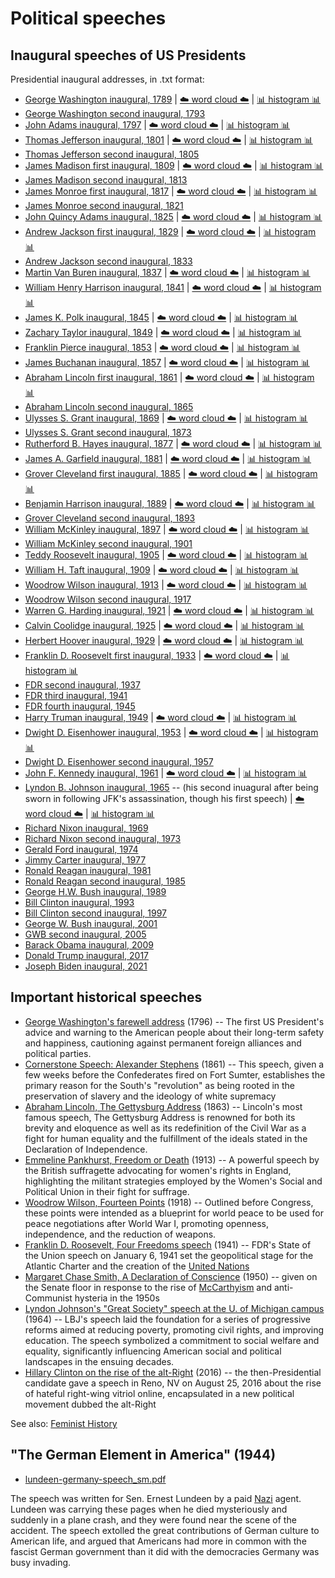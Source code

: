 # Political speeches

## Inaugural speeches of US Presidents

Presidential inaugural addresses, in .txt format:

* [George Washington inaugural, 1789](https://github.com/doctorparadox/historical-texts/blob/master/speeches/george_washington_inaugural.txt) | [☁️ word cloud ☁️](https://github.com/doctorparadox/historical-texts/blob/master/speeches/word-clouds/george_washington_inaugural_wordcloud.png) | [📊 histogram 📊](https://github.com/doctorparadox/historical-texts/blob/master/speeches/histograms/george_washington_inaugural_histogram_25.png)
* [George Washington second inaugural, 1793](https://github.com/doctorparadox/historical-texts/blob/master/speeches/george_washington_2nd_inaugural.txt)
* [John Adams inaugural, 1797](https://github.com/doctorparadox/historical-texts/blob/master/speeches/john_adams_inaugural.txt) | [☁️ word cloud ☁️](https://github.com/doctorparadox/historical-texts/blob/master/speeches/word-clouds/john_adams_inaugural_word_cloud.png) | [📊 histogram 📊](https://github.com/doctorparadox/historical-texts/blob/master/speeches/histograms/john_adams_inaugural_histogram.png)
* [Thomas Jefferson inaugural, 1801](https://github.com/doctorparadox/historical-texts/blob/master/speeches/thomas_jefferson_inaugural.txt) | [☁️ word cloud ☁️](https://github.com/doctorparadox/historical-texts/blob/master/speeches/word-clouds/thomas_jefferson_inaugural_word_cloud.png) | [📊 histogram 📊](https://github.com/doctorparadox/historical-texts/blob/master/speeches/histograms/thomas_jefferson_inaugural_histogram.png)
* [Thomas Jefferson second inaugural, 1805](https://github.com/doctorparadox/historical-texts/blob/master/speeches/thomas_jefferson_2nd_inaugural.txt)
* [James Madison first inaugural, 1809](https://github.com/doctorparadox/historical-texts/blob/master/speeches/james_madison_1st_inaugural.txt) | [☁️ word cloud ☁️](https://github.com/doctorparadox/historical-texts/blob/master/speeches/word-clouds/james_madison_inaugural_word_cloud.png) | [📊 histogram 📊](https://github.com/doctorparadox/historical-texts/blob/master/speeches/histograms/james_madison_inaugural_histogram.png)
* [James Madison second inaugural, 1813](https://github.com/doctorparadox/historical-texts/blob/master/speeches/james_madison_2nd_inaugural.txt)
* [James Monroe first inaugural, 1817](https://github.com/doctorparadox/historical-texts/blob/master/speeches/james_monroe_1st_inaugural.txt) | [☁️ word cloud ☁️](https://github.com/doctorparadox/historical-texts/blob/master/speeches/word-clouds/james_monroe_inaugural_word_cloud.png) | [📊 histogram 📊](https://github.com/doctorparadox/historical-texts/blob/master/speeches/histograms/james_monroe_inaugural_histogram.png)
* [James Monroe second inaugural, 1821](https://github.com/doctorparadox/historical-texts/blob/master/speeches/james_monroe_2nd_inaugural.txt)
* [John Quincy Adams inaugural, 1825](https://github.com/doctorparadox/historical-texts/blob/master/speeches/john_quincy_adams_inaugural.txt) | [☁️ word cloud ☁️](https://github.com/doctorparadox/historical-texts/blob/master/speeches/word-clouds/john_quincy_adams_inaugural_word_cloud.png) | [📊 histogram 📊](https://github.com/doctorparadox/historical-texts/blob/master/speeches/histograms/john_quincy_adams_inaugural_histogram.png)
* [Andrew Jackson first inaugural, 1829](https://github.com/doctorparadox/historical-texts/blob/master/speeches/andrew_jackson_1st_inaugural.txt) | [☁️ word cloud ☁️](https://github.com/doctorparadox/historical-texts/blob/master/speeches/word-clouds/andrew_jackson_inaugural_word_cloud.png) | [📊 histogram 📊](https://github.com/doctorparadox/historical-texts/blob/master/speeches/histograms/andrew_jackson_inaugural_histogram.png)
* [Andrew Jackson second inaugural, 1833](https://github.com/doctorparadox/historical-texts/blob/master/speeches/andrew_jackson_2nd_inaugural.txt)
* [Martin Van Buren inaugural, 1837](https://github.com/doctorparadox/historical-texts/blob/master/speeches/martin_van_buren_inaugural.txt) | [☁️ word cloud ☁️](https://github.com/doctorparadox/historical-texts/blob/master/speeches/word-clouds/martin_van_buren_inaugural_word_cloud.png) | [📊 histogram 📊](https://github.com/doctorparadox/historical-texts/blob/master/speeches/histograms/martin_van_buren_inaugural_histogram.png)
* [William Henry Harrison inaugural, 1841](https://github.com/doctorparadox/historical-texts/blob/master/speeches/william_henry_harrison_inaugural.txt) | [☁️ word cloud ☁️](https://github.com/doctorparadox/historical-texts/blob/master/speeches/word-clouds/william_henry_harrison_inaugural_word_cloud.png) | [📊 histogram 📊](https://github.com/doctorparadox/historical-texts/blob/master/speeches/histograms/william_henry_harrison_inaugural_histogram.png)
* [James K. Polk inaugural, 1845](https://github.com/doctorparadox/historical-texts/blob/master/speeches/james_k_polk_inauguration.txt) | [☁️ word cloud ☁️](https://github.com/doctorparadox/historical-texts/blob/master/speeches/word-clouds/james_k_polk_inaugural_word_cloud.png) | [📊 histogram 📊](https://github.com/doctorparadox/historical-texts/blob/master/speeches/histograms/james_k_polk_inaugural_address_histogram.png)
* [Zachary Taylor inaugural, 1849](https://github.com/doctorparadox/historical-texts/blob/master/speeches/zachary_taylor_inaugural.txt) | [☁️ word cloud ☁️](https://github.com/doctorparadox/historical-texts/blob/master/speeches/word-clouds/zachary_taylor_inaugural_word_cloud.png) | [📊 histogram 📊](https://github.com/doctorparadox/historical-texts/blob/master/speeches/histograms/zachary_taylor_inaugural_histogram.png)
* [Franklin Pierce inaugural, 1853](https://github.com/doctorparadox/historical-texts/blob/master/speeches/franklin_pierce_inaugural.txt) | [☁️ word cloud ☁️](https://github.com/doctorparadox/historical-texts/blob/master/speeches/word-clouds/franklin_pierce_inaugural_word_cloud.png) | [📊 histogram 📊](https://github.com/doctorparadox/historical-texts/blob/master/speeches/histograms/franklin_pierce_inaugural_histogram.png)
* [James Buchanan inaugural, 1857](https://github.com/doctorparadox/historical-texts/blob/master/speeches/james_buchanan_inaugural.txt) | [☁️ word cloud ☁️](https://github.com/doctorparadox/historical-texts/blob/master/speeches/word-clouds/james_buchanan_inaugural_word_cloud.png) | [📊 histogram 📊](https://github.com/doctorparadox/historical-texts/blob/master/speeches/histograms/james_buchanan_inaugural_histogram.png)
* [Abraham Lincoln first inaugural, 1861](https://github.com/doctorparadox/historical-texts/blob/master/speeches/abraham_lincoln_inaugural.txt) | [☁️ word cloud ☁️](https://github.com/doctorparadox/historical-texts/blob/master/speeches/word-clouds/abraham_lincoln_inaugural_word_cloud.png) | [📊 histogram 📊](https://github.com/doctorparadox/historical-texts/blob/master/speeches/histograms/abraham_lincoln_inaugural_histogram.png)
* [Abraham Lincoln second inaugural, 1865](https://github.com/doctorparadox/historical-texts/blob/master/speeches/abraham_lincoln_2nd_inaugural.txt)
* [Ulysses S. Grant inaugural, 1869](https://github.com/doctorparadox/historical-texts/blob/master/speeches/ulysses_s_grant_inaugural.txt) | [☁️ word cloud ☁️](https://github.com/doctorparadox/historical-texts/blob/master/speeches/word-clouds/ulysses_s_grant_inaugural_word_cloud.png) | [📊 histogram 📊](https://github.com/doctorparadox/historical-texts/blob/master/speeches/histograms/ulysses_s_grant_inaugural_histogram.png)
* [Ulysses S. Grant second inaugural, 1873](https://github.com/doctorparadox/historical-texts/blob/master/speeches/ulysses_s_grant_2nd_inaugural.txt)
* [Rutherford B. Hayes inaugural, 1877](https://github.com/doctorparadox/historical-texts/blob/master/speeches/rutherford_b_hayes_inaugural.txt) | [☁️ word cloud ☁️](https://github.com/doctorparadox/historical-texts/blob/master/speeches/word-clouds/rutherford_b_hayes_inaugural_word_cloud.png) | [📊 histogram 📊](https://github.com/doctorparadox/historical-texts/blob/master/speeches/histograms/rutherford_b_hayes_inaugural_histogram.png)
* [James A. Garfield inaugural, 1881](https://github.com/doctorparadox/historical-texts/blob/master/speeches/james_a_garfield_inaugural.txt) | [☁️ word cloud ☁️](https://github.com/doctorparadox/historical-texts/blob/master/speeches/word-clouds/james_a_garfield_inaugural_word_cloud.png) | [📊 histogram 📊](https://github.com/doctorparadox/historical-texts/blob/master/speeches/histograms/james_a_garfield_inaugural_histogram.png)
* [Grover Cleveland first inaugural, 1885](https://github.com/doctorparadox/historical-texts/blob/master/speeches/grover_cleveland_inaugural_1.txt) | [☁️ word cloud ☁️](https://github.com/doctorparadox/historical-texts/blob/master/speeches/word-clouds/grover_cleveland_inaugural_word_cloud.png) | [📊 histogram 📊](https://github.com/doctorparadox/historical-texts/blob/master/speeches/histograms/grover_cleveland_inaugural_histogram.png)
* [Benjamin Harrison inaugural, 1889](https://github.com/doctorparadox/historical-texts/blob/master/speeches/benjamin_harrison_inaugural.txt) | [☁️ word cloud ☁️](https://github.com/doctorparadox/historical-texts/blob/master/speeches/word-clouds/benjamin_harrison_inaugural_address_word_cloud.png) | [📊 histogram 📊](https://github.com/doctorparadox/historical-texts/blob/master/speeches/histograms/benjamin_harrison_inaugural_address_histogram.png)
* [Grover Cleveland second inaugural, 1893](https://github.com/doctorparadox/historical-texts/blob/master/speeches/grover_cleveland_inaugural_2.txt)
* [William McKinley inaugural, 1897](https://github.com/doctorparadox/historical-texts/blob/master/speeches/william_mckinley_inaugural.txt) | [☁️ word cloud ☁️](https://github.com/doctorparadox/historical-texts/blob/master/speeches/word-clouds/william_mckinley_inaugural_address_word_cloud.png) | [📊 histogram 📊](https://github.com/doctorparadox/historical-texts/blob/master/speeches/histograms/william_mckinley_inaugural_address_histogram.png)
* [William McKinley second inaugural, 1901](https://github.com/doctorparadox/historical-texts/blob/master/speeches/william_mckinley_2nd_inaugural.txt)
* [Teddy Roosevelt inaugural, 1905](https://github.com/doctorparadox/historical-texts/blob/master/speeches/teddy_roosevelt_inaugural.txt) | [☁️ word cloud ☁️](https://github.com/doctorparadox/historical-texts/blob/master/speeches/word-clouds/teddy_roosevelt_inaugural_speech_word_cloud.png) | [📊 histogram 📊](https://github.com/doctorparadox/historical-texts/blob/master/speeches/histograms/teddy_roosevelt_inaugural_histogram.png)
* [William H. Taft inaugural, 1909](https://github.com/doctorparadox/historical-texts/blob/master/speeches/william_h_taft_inaugural.txt) | [☁️ word cloud ☁️](https://github.com/doctorparadox/historical-texts/blob/master/speeches/word-clouds/william_h_taft_inaugural_word_cloud.png) | [📊 histogram 📊](https://github.com/doctorparadox/historical-texts/blob/master/speeches/histograms/william_h_taft_inaugural_histogram.png)
* [Woodrow Wilson inaugural, 1913](https://github.com/doctorparadox/historical-texts/blob/master/speeches/woodrow_wilson_inaugural.txt) | [☁️ word cloud ☁️](https://github.com/doctorparadox/historical-texts/blob/master/speeches/word-clouds/woodrow_wilson_inaugural_word_cloud.png) | [📊 histogram 📊](https://github.com/doctorparadox/historical-texts/blob/master/speeches/histograms/woodrow_wilson_inaugural_histogram.png)
* [Woodrow Wilson second inaugural, 1917](https://github.com/doctorparadox/historical-texts/blob/master/speeches/woodrow_wilson_2nd_inaugural.txt)
* [Warren G. Harding inaugural, 1921](https://github.com/doctorparadox/historical-texts/blob/master/speeches/warren_g_harding_inaugural.txt) | [☁️ word cloud ☁️](https://github.com/doctorparadox/historical-texts/blob/master/speeches/word-clouds/warren_g_harding_inaugural_word_cloud.png) | [📊 histogram 📊](https://github.com/doctorparadox/historical-texts/blob/master/speeches/histograms/warren_g_harding_inaugural_histogram.png)
* [Calvin Coolidge inaugural, 1925](https://github.com/doctorparadox/historical-texts/blob/master/speeches/calvin_coolidge_inaugural.txt) | [☁️ word cloud ☁️](https://github.com/doctorparadox/historical-texts/blob/master/speeches/word-clouds/calvin_coolidge_inaugural_address_word_cloud.png) | [📊 histogram 📊](https://github.com/doctorparadox/historical-texts/blob/master/speeches/histograms/calvin_coolidge_inaugural_histogram.png)
* [Herbert Hoover inaugural, 1929](https://github.com/doctorparadox/historical-texts/blob/master/speeches/herbert_hoover_inaugural.txt) | [☁️ word cloud ☁️](https://github.com/doctorparadox/historical-texts/blob/master/speeches/word-clouds/herbert_hoover_inaugural_address_word_cloud.png) | [📊 histogram 📊](https://github.com/doctorparadox/historical-texts/blob/master/speeches/histograms/herbert_hoover_inaugural_histogram.png)
* [Franklin D. Roosevelt first inaugural, 1933](https://github.com/doctorparadox/historical-texts/blob/master/speeches/FDR_inaugural.txt) | [☁️ word cloud ☁️](https://github.com/doctorparadox/historical-texts/blob/master/speeches/word-clouds/franklin_d_roosevelt_first_inaugural_word_cloud.png) | [📊 histogram 📊](https://github.com/doctorparadox/historical-texts/blob/master/speeches/histograms/franklin_d_roosevelt_first_inaugural_histogram.png)
* [FDR second inaugural, 1937](https://github.com/doctorparadox/historical-texts/blob/master/speeches/FDR_2nd_inaugural.txt)
* [FDR third inaugural, 1941](https://github.com/doctorparadox/historical-texts/blob/master/speeches/FDR_3rd_inaugural.txt)
* [FDR fourth inaugural, 1945](https://github.com/doctorparadox/historical-texts/blob/master/speeches/FDR_4th_inaugural.txt)
* [Harry Truman inaugural, 1949](https://github.com/doctorparadox/historical-texts/blob/master/speeches/harry_truman_inaugural.txt) | [☁️ word cloud ☁️](https://github.com/doctorparadox/historical-texts/blob/master/speeches/word-clouds/harry_truman_inaugural_word_cloud.png) | [📊 histogram 📊](https://github.com/doctorparadox/historical-texts/blob/master/speeches/histograms/harry_truman_inaugural_histogram.png)
* [Dwight D. Eisenhower inaugural, 1953](https://github.com/doctorparadox/historical-texts/blob/master/speeches/eisenhower_inaugural.txt) | [☁️ word cloud ☁️](https://github.com/doctorparadox/historical-texts/blob/master/speeches/word-clouds/dwight_d_eisenhower_inaugural_word_cloud.png) | [📊 histogram 📊](https://github.com/doctorparadox/historical-texts/blob/master/speeches/histograms/dwight_d_eisenhower_inaugural_histogram.png)
* [Dwight D. Eisenhower second inaugural, 1957](https://github.com/doctorparadox/historical-texts/blob/master/speeches/eisenhower_2nd_inaugural.txt)
* [John F. Kennedy inaugural, 1961](https://github.com/doctorparadox/historical-texts/blob/master/speeches/JFK_inaugural.txt) | [☁️ word cloud ☁️](https://github.com/doctorparadox/historical-texts/blob/master/speeches/word-clouds/jfk_inaugural_word_cloud.png) | [📊 histogram 📊](https://github.com/doctorparadox/historical-texts/blob/master/speeches/histograms/jfk_inaugural_histogram.png)
* [Lyndon B. Johnson inaugural, 1965](https://github.com/doctorparadox/historical-texts/blob/master/speeches/lyndon_johnson_inaugural.txt) --  (his second inuagural after being sworn in following JFK's assassination, though his first speech) | [☁️ word cloud ☁️](https://github.com/doctorparadox/historical-texts/blob/master/speeches/word-clouds/lbj_inaugural_word_cloud.png) | [📊 histogram 📊](https://github.com/doctorparadox/historical-texts/blob/master/speeches/histograms/lbj_inaugural_address_histogram.png)
* [Richard Nixon inaugural, 1969](https://github.com/doctorparadox/historical-texts/blob/master/speeches/richard_nixon_inaugural.txt)
* [Richard Nixon second inaugural, 1973](https://github.com/doctorparadox/historical-texts/blob/master/speeches/richard_nixon_2nd_inaugural.txt)
* [Gerald Ford inaugural, 1974](https://github.com/doctorparadox/historical-texts/blob/master/speeches/Gerald_Ford_inaugural.txt)
* [Jimmy Carter inaugural, 1977](https://github.com/doctorparadox/historical-texts/blob/master/speeches/jimmy_carter_inaugural.txt)
* [Ronald Reagan inaugural, 1981](https://github.com/doctorparadox/historical-texts/blob/master/speeches/Reagan_inaugural.txt)
* [Ronald Reagan second inaugural, 1985](https://github.com/doctorparadox/historical-texts/blob/master/speeches/reagan_2nd_inaugural.txt)
* [George H.W. Bush inaugural, 1989](https://github.com/doctorparadox/historical-texts/blob/master/speeches/george_hw_bush_inaugural.txt)
* [Bill Clinton inaugural, 1993](https://github.com/doctorparadox/historical-texts/blob/master/speeches/Clinton_inaugural.txt)
* [Bill Clinton second inaugural, 1997](https://github.com/doctorparadox/historical-texts/blob/master/speeches/bill_clinton_2nd_inaugural.txt)
* [George W. Bush inaugural, 2001](https://github.com/doctorparadox/historical-texts/blob/master/speeches/GWB_inaugural.txt)
* [GWB second inaugural, 2005](https://github.com/doctorparadox/historical-texts/blob/master/speeches/GWB_2nd_inaugural.txt)
* [Barack Obama inaugural, 2009](https://github.com/doctorparadox/historical-texts/blob/master/speeches/Obama_inaugural.txt)
* [Donald Trump inaugural, 2017](https://github.com/doctorparadox/historical-texts/blob/master/speeches/Trump_inaugural.txt)
* [Joseph Biden inaugural, 2021](https://github.com/doctorparadox/historical-texts/blob/master/speeches/Biden_inaugural.txt)

## Important historical speeches

* [George Washington's farewell address](https://github.com/doctorparadox/historical-texts/blob/master/speeches/george_washington_farewell_address.txt) (1796) -- The first US President's advice and warning to the American people about their long-term safety and happiness, cautioning against permanent foreign alliances and political parties.
* [Cornerstone Speech: Alexander Stephens](https://github.com/doctorparadox/historical-texts/blob/master/speeches/cornerstone-speech.txt) (1861) -- This speech, given a few weeks before the Confederates fired on Fort Sumter, establishes the primary reason for the South's "revolution" as being rooted in the preservation of slavery and the ideology of white supremacy
* [Abraham Lincoln, The Gettysburg Address](https://github.com/doctorparadox/historical-texts/blob/master/speeches/lincoln-gettysburg-address.txt) (1863) -- Lincoln's most famous speech, The Gettysburg Address is renowned for both its brevity and eloquence as well as its redefinition of the Civil War as a fight for human equality and the fulfillment of the ideals stated in the Declaration of Independence.
* [Emmeline Pankhurst, Freedom or Death](https://github.com/doctorparadox/historical-texts/blob/master/speeches/emmeline_pankhurst_freedom_or_death.txt) (1913) -- A powerful speech by the British suffragette advocating for women's rights in England, highlighting the militant strategies employed by the Women's Social and Political Union in their fight for suffrage.
* [Woodrow Wilson, Fourteen Points](https://github.com/doctorparadox/historical-texts/blob/master/speeches/woodrow_wilson_fourteen_points.txt) (1918) -- Outlined before Congress, these points were intended as a blueprint for world peace to be used for peace negotiations after World War I, promoting openness, independence, and the reduction of weapons.
* [Franklin D. Roosevelt, Four Freedoms speech](https://github.com/doctorparadox/historical-texts/blob/master/speeches/FDR_4_Freedoms_1941.txt) (1941) -- FDR's State of the Union speech on January 6, 1941 set the geopolitical stage for the Atlantic Charter and the creation of the [United Nations](https://foundations.doctorparadox.net/Companies+and+Orgs/United+Nations)
* [Margaret Chase Smith, A Declaration of Conscience](https://github.com/doctorparadox/historical-texts/blob/master/speeches/Margaret-Chase-Smith-Declaration-of-Conscience.pdf) (1950) -- given on the Senate floor in response to the rise of [McCarthyism](https://foundations.doctorparadox.net/People/Joe+McCarthy) and anti-Communist hysteria in the 1950s
* [Lyndon Johnson's "Great Society" speech at the U. of Michigan campus](https://github.com/doctorparadox/historical-texts/blob/master/speeches/LBJ_Great_Society.txt) (1964) -- LBJ's speech laid the foundation for a series of progressive reforms aimed at reducing poverty, promoting civil rights, and improving education. The speech symbolized a commitment to social welfare and equality, significantly influencing American social and political landscapes in the ensuing decades.
* [Hillary Clinton on the rise of the alt-Right](https://github.com/doctorparadox/historical-texts/blob/master/speeches/Hillary_Clinton_alt_right.md) (2016) -- the then-Presidential candidate gave a speech in Reno, NV on August 25, 2016 about the rise of hateful right-wing vitriol online, encapsulated in a new political movement dubbed the alt-Right

See also: [Feminist History](https://github.com/doctorparadox/historical-texts/tree/master/feminist-history)  

## "The German Element in America" (1944)

* [lundeen-germany-speech_sm.pdf](https://github.com/doctorparadox/historical-texts/blob/master/speeches/lundeen-germany-speech_sm.pdf)

The speech was written for Sen. Ernest Lundeen by a paid [Nazi](https://foundations.doctorparadox.net/Companies+and+Orgs/Nazis) agent. Lundeen was carrying these pages when he died mysteriously and suddenly in a plane crash,
and they were found near the scene of the accident. The speech extolled the great contributions of German culture to American life, 
and argued that Americans had more in common with the fascist German government than it did with the democracies Germany was busy invading.
